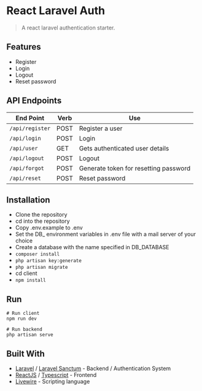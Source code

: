 
# React Laravel Auth

>A react laravel authentication starter.

## Features

- Register
- Login
- Logout
- Reset password

## API Endpoints

| End Point                                           | Verb |Use                                       |
| ----------------------------------------------------|------|------------------------------------------|
|`/api/register`                                      |POST  |Register a user                           |
|`/api/login`                                         |POST  |Login                                     |
|`/api/user`                                          |GET   |Gets authenticated user details           |
|`/api/logout`                                        |POST  |Logout                	                |
|`/api/forgot`                                        |POST  |Generate token for resetting password   	|
|`/api/reset`                                         |POST  |Reset password               	|

## Installation

- Clone the repository
- cd into the repository
- Copy .env.example to .env
- Set the DB_ environment variables in .env file with a mail server of your choice
- Create a database with the name specified in DB_DATABASE
- ```composer install```
- ```php artisan key:generate```
- ```php artisan migrate```
- cd client
- ```npm install```

## Run
```
# Run client 
npm run dev

# Run backend 
php artisan serve
```


## Built With

* [Laravel](https://laravel.com/) / [Laravel Sanctum](https://laravel.com/docs/8.x/sanctum) - Backend / Authentication System 
* [ReactJS](https://reactjs.org/) / [Typescript](https://www.typescriptlang.org/) - Frontend 
* [Livewire](https://laravel-livewire.com/) - Scripting language




